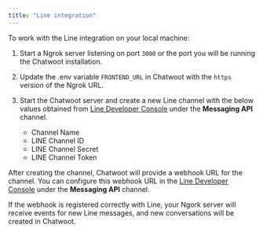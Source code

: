 ```yaml
---
title: "Line integration"
---
```


To work with the Line integration on your local machine:

1. Start a Ngrok server listening on port `3000` or the port you will be running the Chatwoot installation.
2. Update the .env variable `FRONTEND_URL` in Chatwoot with the `https` version of the Ngrok URL.
3. Start the Chatwoot server and create a new Line channel with the below values obtained from [Line Developer Console](https://developers.line.biz/console) under the **Messaging API** channel.

   - Channel Name
   - LINE Channel ID
   - LINE Channel Secret
   - LINE Channel Token

After creating the channel, Chatwoot will provide a webhook URL for the channel. You can configure this webhook URL in the [Line Developer Console](https://developers.line.biz/console) under the **Messaging API** channel.

If the webhook is registered correctly with Line, your Ngork server will receive events for new Line messages, and new conversations will be created in Chatwoot.
